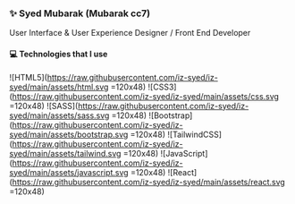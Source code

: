 ### ✨ Syed Mubarak (Mubarak cc7)

User Interface & User Experience Designer / Front End Developer


#### 💻 Technologies that I use

![HTML5](https://raw.githubusercontent.com/iz-syed/iz-syed/main/assets/html.svg =120x48) ![CSS3](https://raw.githubusercontent.com/iz-syed/iz-syed/main/assets/css.svg =120x48) ![SASS](https://raw.githubusercontent.com/iz-syed/iz-syed/main/assets/sass.svg =120x48) ![Bootstrap](https://raw.githubusercontent.com/iz-syed/iz-syed/main/assets/bootstrap.svg =120x48)  ![TailwindCSS](https://raw.githubusercontent.com/iz-syed/iz-syed/main/assets/tailwind.svg =120x48) ![JavaScript](https://raw.githubusercontent.com/iz-syed/iz-syed/main/assets/javascript.svg =120x48) ![React](https://raw.githubusercontent.com/iz-syed/iz-syed/main/assets/react.svg =120x48)


<!--
**iz-syed/iz-syed** is a ✨ _special_ ✨ repository because its `README.md` (this file) appears on your GitHub profile.

Here are some ideas to get you started:

- 🔭 I’m currently working on ...
- 🌱 I’m currently learning ...
- 👯 I’m looking to collaborate on ...
- 🤔 I’m looking for help with ...
- 💬 Ask me about ...
- 📫 How to reach me: ...
- 😄 Pronouns: ...
- ⚡ Fun fact: ...
-->
